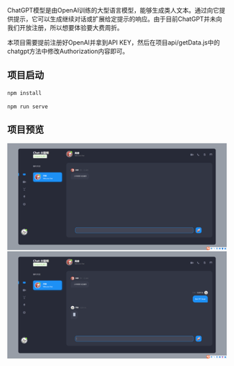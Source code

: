 ChatGPT模型是由OpenAI训练的大型语言模型，能够生成类人文本。通过向它提供提示，它可以生成继续对话或扩展给定提示的响应。由于目前ChatGPT并未向我们开放注册，所以想要体验要大费周折。

本项目需要提前注册好OpenAI并拿到API KEY，然后在项目api/getData.js中的chatgpt方法中修改Authorization内容即可。

## 项目启动
`npm install`

`npm run serve`

## 项目预览
![输入图片说明](src/assets/img/preview.png)
![输入图片说明](src/assets/img/preview1.png)
